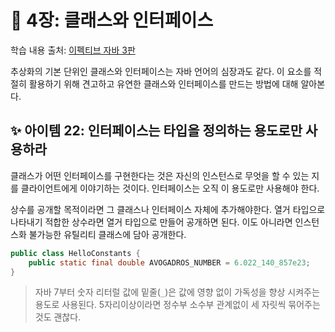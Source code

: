 # 💎 4장: 클래스와 인터페이스

학습 내용 출처: [이펙티브 자바 3판](http://ebook.insightbook.co.kr/book/66)

추상화의 기본 단위인 클래스와 인터페이스는 자바 언어의 심장과도 같다. 이 요소를 적절히 활용하기 위해 견고하고 유연한 클래스와 인터페이스를 만드는 방법에 대해 알아본다.

## ✨ 아이템 22: 인터페이스는 타입을 정의하는 용도로만 사용하라

클래스가 어떤 인터페이스를 구현한다는 것은 자신의 인스턴스로 무엇을 할 수 있는 지를 클라이언트에게 이야기하는 것이다. 인터페이스는 오직 이 용도로만 사용해야 한다.

상수를 공개할 목적이라면 그 클래스나 인터페이스 자체에 추가해야한다. 열거 타입으로 나타내기 적합한 상수라면 열거 타입으로 만들어 공개하면 된다. 이도 아니라면 인스턴스화 불가능한 유틸리티 클래스에 담아 공개한다.

```java
public class HelloConstants {
    public static final double AVOGADROS_NUMBER = 6.022_140_857e23;
}
```

> 자바 7부터 숫자 리터럴 값에 밑줄(`_`)은 값에 영향 없이 가독성을 향상 시켜주는 용도로 사용된다. 5자리이상이라면 정수부 소수부 관계없이 세 자릿씩 묶어주는 것도 괜찮다.

